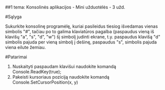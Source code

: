 ﻿##1 tema: Konsolinės aplikacijos - Mini užduotėlės - 3 užd.

#Sąlyga

Sukurkite konsolinę programėlę, kuriai pasileidus tiesiog išvedamas vienas simbolis "#", tačiau po to galima klaviatūros pagalba (paspaudus vieną iš klavišų "a", "s", "d", "w") šį simbolį judinti ekrane, t.y. paspaudus klavišą "d" simbolis pajuda per vieną simbolį į dešinę, paspaudus "s", simbolis pajuda viena eilute žemiau.

#Patarimai

1. Nuskaityti paspaudam klavišui naudokite komandą Console.ReadKey(true); 
2. Pakeisti kursoriaus poziciją naudokite komandą Console.SetCursorPosition(x, y)